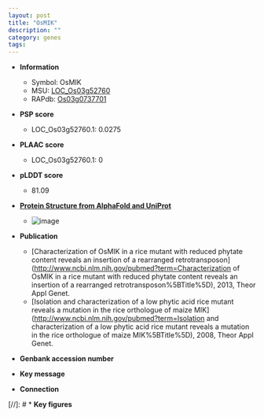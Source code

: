 ```yaml
---
layout: post
title: "OsMIK"
description: ""
category: genes
tags: 
---
```


* **Information**  
    + Symbol: OsMIK  
    + MSU: [LOC_Os03g52760](http://rice.plantbiology.msu.edu/cgi-bin/ORF_infopage.cgi?orf=LOC_Os03g52760)  
    + RAPdb: [Os03g0737701](http://rapdb.dna.affrc.go.jp/viewer/gbrowse_details/irgsp1?name=Os03g0737701)  

* **PSP score**  
    + LOC_Os03g52760.1: 0.0275 

* **PLAAC score**  
    + LOC_Os03g52760.1: 0 

* **pLDDT score**
    + 81.09

* **[Protein Structure from AlphaFold and UniProt](https://www.uniprot.org/uniprotkb/Q84R36/entry#structure)**
    + ![image](https://ricepsp.github.io/images/Q8/AF-Q84R36-F1.png)

* **Publication**  
    + [Characterization of OsMIK in a rice mutant with reduced phytate content reveals an insertion of a rearranged retrotransposon](http://www.ncbi.nlm.nih.gov/pubmed?term=Characterization of OsMIK in a rice mutant with reduced phytate content reveals an insertion of a rearranged retrotransposon%5BTitle%5D), 2013, Theor Appl Genet.
    + [Isolation and characterization of a low phytic acid rice mutant reveals a mutation in the rice orthologue of maize MIK](http://www.ncbi.nlm.nih.gov/pubmed?term=Isolation and characterization of a low phytic acid rice mutant reveals a mutation in the rice orthologue of maize MIK%5BTitle%5D), 2008, Theor Appl Genet.

* **Genbank accession number**  

* **Key message**  

* **Connection**  

[//]: # * **Key figures**  


